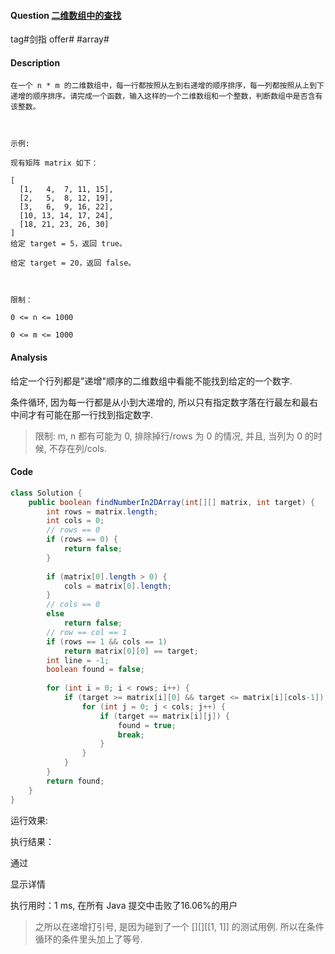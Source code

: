 #### Question [二维数组中的查找](https://leetcode-cn.com/problems/er-wei-shu-zu-zhong-de-cha-zhao-lcof/)

tag#剑指 offer# #array#



#### Description

```
在一个 n * m 的二维数组中，每一行都按照从左到右递增的顺序排序，每一列都按照从上到下递增的顺序排序。请完成一个函数，输入这样的一个二维数组和一个整数，判断数组中是否含有该整数。

 

示例:

现有矩阵 matrix 如下：

[
  [1,   4,  7, 11, 15],
  [2,   5,  8, 12, 19],
  [3,   6,  9, 16, 22],
  [10, 13, 14, 17, 24],
  [18, 21, 23, 26, 30]
]
给定 target = 5，返回 true。

给定 target = 20，返回 false。

 

限制：

0 <= n <= 1000

0 <= m <= 1000
```



#### Analysis

给定一个行列都是"递增"顺序的二维数组中看能不能找到给定的一个数字.

条件循环, 因为每一行都是从小到大递增的, 所以只有指定数字落在行最左和最右中间才有可能在那一行找到指定数字. 

> 限制: m, n 都有可能为 0, 排除掉行/rows 为 0 的情况, 并且, 当列为 0 的时候, 不存在列/cols.



#### Code

```java
class Solution {
    public boolean findNumberIn2DArray(int[][] matrix, int target) {
        int rows = matrix.length;        
        int cols = 0;
        // rows == 0
        if (rows == 0) {
            return false;
        }
        
        if (matrix[0].length > 0) {
            cols = matrix[0].length;
        } 
        // cols == 0
        else
            return false;
        // row == col == 1            
        if (rows == 1 && cols == 1)
            return matrix[0][0] == target;
        int line = -1;
        boolean found = false;
        
        for (int i = 0; i < rows; i++) {
            if (target >= matrix[i][0] && target <= matrix[i][cols-1]) { // [[1,1]] 1 true 非递增
                for (int j = 0; j < cols; j++) {
                    if (target == matrix[i][j]) {
                        found = true;
                        break;
                    }
                }                
            }
        }        
        return found;
    }
}
```

运行效果:

执行结果：

通过

显示详情

执行用时：1 ms, 在所有 Java 提交中击败了16.06%的用户



> 之所以在递增打引号, 是因为碰到了一个 [][][[1, 1]] 的测试用例. 所以在条件循环的条件里头加上了等号.





